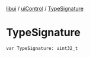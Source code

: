 [libui](../index.md) / [uiControl](index.md) / [TypeSignature](./-type-signature.md)

# TypeSignature

`var TypeSignature: uint32_t`
